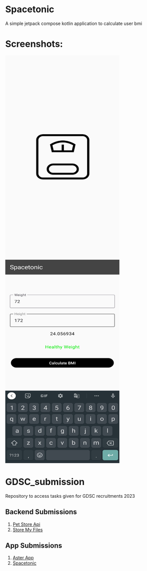 # Spacetonic
A simple jetpack compose kotlin application to calculate user bmi

# Screenshots:
<img src="SpacetonicSplash.jpg" alt= “” width="360" height="640">
<img src="SpacetonicCalc.jpg" alt= “” width="360" height="640">

# GDSC_submission
Repository to access tasks given for GDSC recruitments 2023

## Backend Submissions
1. [Pet Store Api](https://github.com/Prasanjit-4/PetStoreApi)
2. [Store My Files](https://github.com/Prasanjit-4/fileUpDown)


## App Submissions
1. [Aster App](https://github.com/Prasanjit-4/AsterApp)
2. [Spacetonic](https://github.com/Prasanjit-4/Spacetonic)
